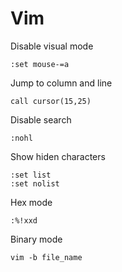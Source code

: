 # Vim
Disable visual mode
```
:set mouse-=a
```

Jump to column and line
```
call cursor(15,25)
```

Disable search
```
:nohl
```

Show hiden characters
```
:set list
:set nolist
```

Hex mode
```
:%!xxd
```

Binary mode
```
vim -b file_name
```
